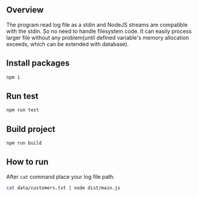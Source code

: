 ## Overview

The program read log file as a stdin and NodeJS streams are compatible with the stdin. So no need to handle filesystem code. It can easily process larger file without any problem(until defined variable's memory allocation exceeds, which can be extended with database).

## Install packages

```bash
npm i
```

## Run test

```bash
npm run test
```

## Build project

```bash
npm run build
```

## How to run

After `cat` command place your log file path.

```bash
cat data/customers.txt | node dist/main.js
```
